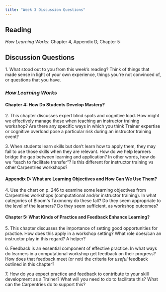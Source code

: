 ```yaml
---
title: "Week 3 Discussion Questions"
---
```


## Reading
*How Learning Works*: Chapter 4, Appendix D, Chapter 5

## Discussion Questions
1\. What stood out to you from this week’s reading? Think of things that made sense in light of your own experience, things you're not convinced of, or questions that you have.

### _How Learning Works_
#### Chapter 4: How Do Students Develop Mastery?
2\. This chapter discusses expert blind spots and cognitive load. How might we effectively manage these when teaching an instructor training workshop? Are there any specific ways in which you think Trainer expertise or cognitive overload pose a particular risk during an instructor training event? 

3\. When students learn skills but don’t learn how to apply them, they may fail to use those skills when they are relevant. How do we help learners bridge the gap between learning and application? In other words, how do we “teach to facilitate transfer”? Is this different for instructor training vs other Carpentries workshops?

#### Appendix D: What are Learning Objectives and How Can We Use Them?
4\. Use the chart on p. 246 to examine some learning objectives from Carpentries workshops (computational and/or instructor training). In what categories of Bloom's Taxonomy do these fall? Do they seem appropriate to the level of the learners? Do they seem sufficient, as workshop outcomes?

#### Chapter 5: What Kinds of Practice and Feedback Enhance Learning?
5\. This chapter discusses the importance of setting good opportunities for practice. How does this apply in a workshop setting? What role does/can an instructor play in this regard? A helper?

6\. Feedback is an essential component of effective practice. In what ways do learners in a computational workshop get feedback on their progress? How does that feedback meet (or not) the criteria for *useful* feedback outlined in this chapter? 

7\. How do you expect practice and feedback to contribute to your skill development as a Trainer? What will you need to do to facilitate this? What can the Carpentries do to support this?

